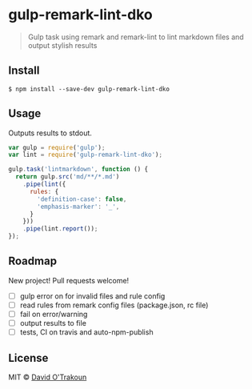 # gulp-remark-lint-dko

> Gulp task using remark and remark-lint to lint markdown files and output
> stylish results

## Install

```
$ npm install --save-dev gulp-remark-lint-dko
```

## Usage

Outputs results to stdout.

```js
var gulp = require('gulp');
var lint = require('gulp-remark-lint-dko');

gulp.task('lintmarkdown', function () {
  return gulp.src('md/**/*.md')
    .pipe(lint({
      rules: {
        'definition-case': false,
        'emphasis-marker': '_',
      }
    }))
    .pipe(lint.report());
});
```

## Roadmap

New project! Pull requests welcome!

- [ ] gulp error on for invalid files and rule config
- [ ] read rules from remark config files (package.json, rc file)
- [ ] fail on error/warning
- [ ] output results to file
- [ ] tests, CI on travis and auto-npm-publish

## License

MIT © [David O'Trakoun](http://davidosomething.com)
